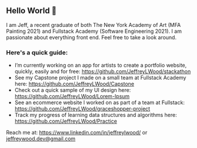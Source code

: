 ## Hello World 👋 

I am Jeff, a recent graduate of both The New York Academy of Art (MFA Painting 2021) and Fullstack Academy (Software Engineering 2021). I am passionate about everything front end. Feel free to take a look around.

### Here's a quick guide:

- I’m currently working on an app for artists to create a portfolio website, quickly, easily and for free: https://github.com/JeffreyLWood/stackathon
- See my Capstone project I made on a small team at Fullstack Academy here: https://github.com/JeffreyLWood/Capstone
- Check out a quick sample of my UI design here: https://github.com/JeffreyLWood/Lorem-Ipsum
- See an ecommerce website I worked on as part of a team at Fullstack: https://github.com/JeffreyLWood/graceshopper-project
- Track my progress of learning data structures and algorithms here: https://github.com/JeffreyLWood/Practice

Reach me at: https://www.linkedin.com/in/jeffreylwood/ or jeffreywood.dev@gmail.com

